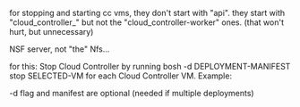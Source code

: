for stopping and starting cc vms, they don't start with "api". they start with "cloud_controller_" but not the "cloud_controller-worker" ones. (that won't hurt, but unnecessary)

NSF server, not "the" Nfs...

for this: Stop Cloud Controller by running bosh -d DEPLOYMENT-MANIFEST stop SELECTED-VM for each Cloud Controller VM. Example:

-d flag and manifest are optional (needed if multiple deployments)

